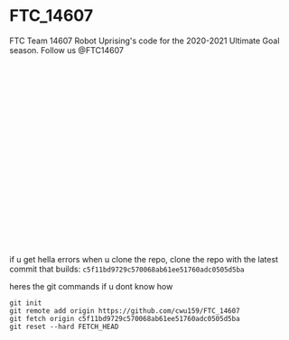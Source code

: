 # FTC_14607

FTC Team 14607 Robot Uprising's code for the 2020-2021 Ultimate Goal season.
Follow us @FTC14607  
&nbsp;
&nbsp;  
&nbsp;
&nbsp;  
&nbsp;
&nbsp;  
&nbsp;
&nbsp;  
&nbsp;
&nbsp;  
&nbsp;
&nbsp;  
&nbsp;
&nbsp;  
&nbsp;
&nbsp;  
&nbsp;
&nbsp;  
&nbsp;
&nbsp;  
&nbsp;
&nbsp;  
&nbsp;
&nbsp;  
&nbsp;
&nbsp;  
&nbsp;
&nbsp;  
&nbsp;
&nbsp;  
&nbsp;
&nbsp;  
&nbsp;
&nbsp;  
&nbsp;
&nbsp;  
&nbsp;
&nbsp;  
&nbsp;
&nbsp;  



if u get hella errors when u clone the repo, clone the repo with the latest commit that builds:  ```c5f11bd9729c570068ab61ee51760adc0505d5ba```  

heres the git commands if u dont know how  
```
git init 
git remote add origin https://github.com/cwu159/FTC_14607
git fetch origin c5f11bd9729c570068ab61ee51760adc0505d5ba
git reset --hard FETCH_HEAD
```

